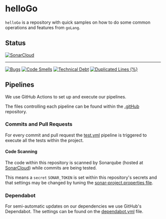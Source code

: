 # helloGo

`helloGo` is a repository with quick samples on how to do some common operations and features from `goLang`.

## Status

[![SonarCloud](https://sonarcloud.io/images/project_badges/sonarcloud-orange.svg)](https://sonarcloud.io/summary/new_code?id=rodolphocastro_hellogo)

---

[![Bugs](https://sonarcloud.io/api/project_badges/measure?project=rodolphocastro_hellogo&metric=bugs)](https://sonarcloud.io/summary/new_code?id=rodolphocastro_hellogo)
[![Code Smells](https://sonarcloud.io/api/project_badges/measure?project=rodolphocastro_hellogo&metric=code_smells)](https://sonarcloud.io/summary/new_code?id=rodolphocastro_hellogo)
[![Technical Debt](https://sonarcloud.io/api/project_badges/measure?project=rodolphocastro_hellogo&metric=sqale_index)](https://sonarcloud.io/summary/new_code?id=rodolphocastro_hellogo)
[![Duplicated Lines (%)](https://sonarcloud.io/api/project_badges/measure?project=rodolphocastro_hellogo&metric=duplicated_lines_density)](https://sonarcloud.io/summary/new_code?id=rodolphocastro_hellogo)

## Pipelines

We use GitHub Actions to set up and execute our pipelines.

The files controlling each pipeline can be found within the [.gitHub](./.github) repository.

### Commits and Pull Requests

For every commit and pull request the [test.yml](./.github/workflows/test.yml) pipeline is triggered to execute all the
tests within the project.

#### Code Scanning

The code within this repository is scanned by Sonarqube (hosted at [SonarCloud](https://sonarcloud.io/)) while commits are being tested. 

This means a `secret` `SONAR_TOKEN` is set within this repository's secrets and that settings may be changed by tuning the [sonar-project.properties file](sonar-project.properties).

### Dependabot

For semi-automatic updates on our dependencies we use GitHub's Dependabot. The settings can be found on
the [dependabot.yml](./.github/dependabot.yml) file.
